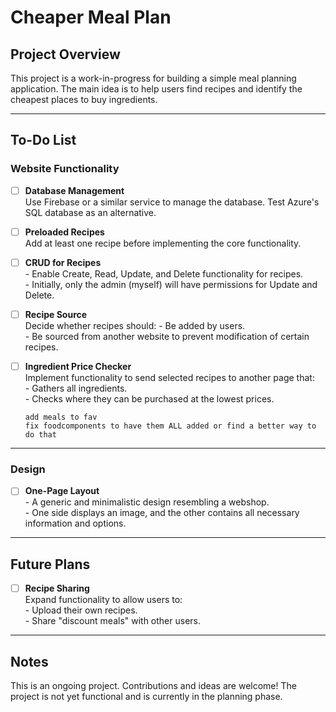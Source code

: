 # Cheaper Meal Plan

## Project Overview
This project is a work-in-progress for building a simple meal planning application. The main idea is to help users find recipes and identify the cheapest places to buy ingredients.

---

## To-Do List

### Website Functionality
- [ ] **Database Management**  
      Use Firebase or a similar service to manage the database. Test Azure's SQL database as an alternative.

- [ ] **Preloaded Recipes**  
      Add at least one recipe before implementing the core functionality.

- [ ] **CRUD for Recipes**  
      - Enable Create, Read, Update, and Delete functionality for recipes.  
      - Initially, only the admin (myself) will have permissions for Update and Delete.

- [ ] **Recipe Source**  
      Decide whether recipes should:
      - Be added by users.  
      - Be sourced from another website to prevent modification of certain recipes.

- [ ] **Ingredient Price Checker**  
      Implement functionality to send selected recipes to another page that:  
      - Gathers all ingredients.  
      - Checks where they can be purchased at the lowest prices.

      add meals to fav
      fix foodcomponents to have them ALL added or find a better way to do that
      

---

### Design
- [ ] **One-Page Layout**  
      - A generic and minimalistic design resembling a webshop.  
      - One side displays an image, and the other contains all necessary information and options.

---

## Future Plans
- [ ] **Recipe Sharing**  
      Expand functionality to allow users to:  
      - Upload their own recipes.  
      - Share "discount meals" with other users.

---

## Notes
This is an ongoing project. Contributions and ideas are welcome! The project is not yet functional and is currently in the planning phase.
